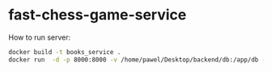 # fast-chess-game-service

How to run server:

```bash
docker build -t books_service .
docker run  -d -p 8000:8000 -v /home/pawel/Desktop/backend/db:/app/db -v /home/pawel/Desktop/backend/logs:/app/logs -v /home/pawel/Desktop/backend/media:/app/media <image-id>
```
